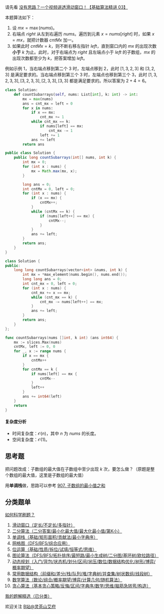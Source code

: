 请先看 [没有思路？一个视频讲透滑动窗口！【基础算法精讲 03】](https://www.bilibili.com/video/BV1hd4y1r7Gq/)

本题算法如下：

1. 设 $\textit{mx} = \max(\textit{nums})$。
2. 右端点 $\textit{right}$ 从左到右遍历 $\textit{nums}$。遍历到元素 $x=\textit{nums}[\textit{right}]$ 时，如果 $x=\textit{mx}$，就把计数器 $\textit{cntMx}$ 加一。
3. 如果此时 $\textit{cntMx}=k$，则不断右移左指针 $\textit{left}$，直到窗口内的 $\textit{mx}$ 的出现次数**小于** $k$ 为止。此时，对于右端点为 $\textit{right}$ 且左端点小于 $\textit{left}$ 的子数组，$\textit{mx}$ 的出现次数都至少为 $k$，把答案增加 $\textit{left}$。

例如示例 1，当右端点移到第二个 $3$ 时，左端点移到 $2$，此时 $[1,3,2,3]$ 和 $[3,2,3]$ 是满足要求的。当右端点移到第三个 $3$ 时，左端点也移到第三个 $3$，此时 $[1,3,2,3,3], [3,2,3,3], [2,3,3], [3,3]$ 都是满足要求的。所以答案为 $2+4=6$。

```py [sol-Python3]
class Solution:
    def countSubarrays(self, nums: List[int], k: int) -> int:
        mx = max(nums)
        ans = cnt_mx = left = 0
        for x in nums:
            if x == mx:
                cnt_mx += 1
            while cnt_mx == k:
                if nums[left] == mx:
                    cnt_mx -= 1
                left += 1
            ans += left
        return ans
```

```java [sol-Java]
public class Solution {
    public long countSubarrays(int[] nums, int k) {
        int mx = 0;
        for (int x : nums) {
            mx = Math.max(mx, x);
        }

        long ans = 0;
        int cntMx = 0, left = 0;
        for (int x : nums) {
            if (x == mx) {
                cntMx++;
            }
            while (cntMx == k) {
                if (nums[left++] == mx) {
                    cntMx--;
                }
            }
            ans += left;
        }
        return ans;
    }
}
```

```cpp [sol-C++]
class Solution {
public:
    long long countSubarrays(vector<int> &nums, int k) {
        int mx = *max_element(nums.begin(), nums.end());
        long long ans = 0;
        int cnt_mx = 0, left = 0;
        for (int x : nums) {
            cnt_mx += x == mx;
            while (cnt_mx == k) {
                cnt_mx -= nums[left++] == mx;
            }
            ans += left;
        }
        return ans;
    }
};
```

```go [sol-Go]
func countSubarrays(nums []int, k int) (ans int64) {
	mx := slices.Max(nums)
	cntMx, left := 0, 0
	for _, x := range nums {
		if x == mx {
			cntMx++
		}
		for cntMx == k {
			if nums[left] == mx {
				cntMx--
			}
			left++
		}
		ans += int64(left)
	}
	return
}
```

#### 复杂度分析

- 时间复杂度：$\mathcal{O}(n)$，其中 $n$ 为 $\textit{nums}$ 的长度。
- 空间复杂度：$\mathcal{O}(1)$。

## 思考题

把问题改成：子数组的最大值在子数组中至少出现 $k$ 次，要怎么做？（原题是整个数组的最大值，这里是子数组的最大值）

用**单调栈**做，思路可以参考 [907. 子数组的最小值之和](https://leetcode.cn/problems/sum-of-subarray-minimums/)

## 分类题单

[如何科学刷题？](https://leetcode.cn/circle/discuss/RvFUtj/)

1. [滑动窗口（定长/不定长/多指针）](https://leetcode.cn/circle/discuss/0viNMK/)
2. [二分算法（二分答案/最小化最大值/最大化最小值/第K小）](https://leetcode.cn/circle/discuss/SqopEo/)
3. [单调栈（基础/矩形面积/贡献法/最小字典序）](https://leetcode.cn/circle/discuss/9oZFK9/)
4. [网格图（DFS/BFS/综合应用）](https://leetcode.cn/circle/discuss/YiXPXW/)
5. [位运算（基础/性质/拆位/试填/恒等式/思维）](https://leetcode.cn/circle/discuss/dHn9Vk/)
6. [图论算法（DFS/BFS/拓扑排序/最短路/最小生成树/二分图/基环树/欧拉路径）](https://leetcode.cn/circle/discuss/01LUak/)
7. [动态规划（入门/背包/状态机/划分/区间/状压/数位/数据结构优化/树形/博弈/概率期望）](https://leetcode.cn/circle/discuss/tXLS3i/)
8. [常用数据结构（前缀和/差分/栈/队列/堆/字典树/并查集/树状数组/线段树）](https://leetcode.cn/circle/discuss/mOr1u6/)
9. [数学算法（数论/组合/概率期望/博弈/计算几何/随机算法）](https://leetcode.cn/circle/discuss/IYT3ss/)
10. [贪心算法（基本贪心策略/反悔/区间/字典序/数学/思维/脑筋急转弯/构造）](https://leetcode.cn/circle/discuss/g6KTKL/)

[我的题解精选（已分类）](https://github.com/EndlessCheng/codeforces-go/blob/master/leetcode/SOLUTIONS.md)

欢迎关注 [B站@灵茶山艾府](https://space.bilibili.com/206214)
